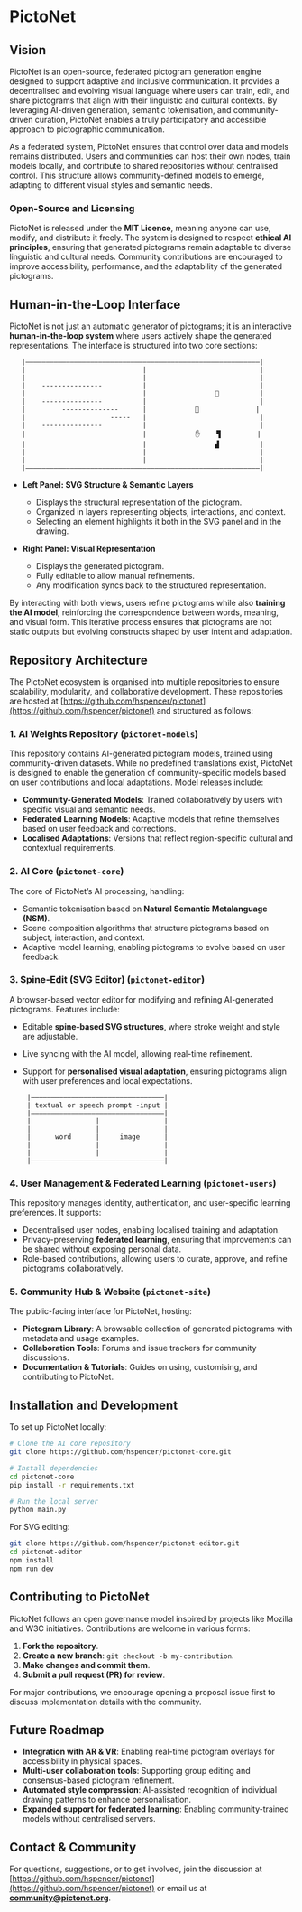 # PictoNet

## Vision

PictoNet is an open-source, federated pictogram generation engine designed to support adaptive and inclusive communication. It provides a decentralised and evolving visual language where users can train, edit, and share pictograms that align with their linguistic and cultural contexts. By leveraging AI-driven generation, semantic tokenisation, and community-driven curation, PictoNet enables a truly participatory and accessible approach to pictographic communication.

As a federated system, PictoNet ensures that control over data and models remains distributed. Users and communities can host their own nodes, train models locally, and contribute to shared repositories without centralised control. This structure allows community-defined models to emerge, adapting to different visual styles and semantic needs.

### **Open-Source and Licensing**

PictoNet is released under the **MIT Licence**, meaning anyone can use, modify, and distribute it freely. The system is designed to respect **ethical AI principles**, ensuring that generated pictograms remain adaptable to diverse linguistic and cultural needs. Community contributions are encouraged to improve accessibility, performance, and the adaptability of the generated pictograms.

## **Human-in-the-Loop Interface**

PictoNet is not just an automatic generator of pictograms; it is an interactive **human-in-the-loop system** where users actively shape the generated representations. The interface is structured into two core sections:

```asciiArt
   |––––––––––––––––––––––––––––––––––––––––––––––––––––––––––|
   |                             |                            |
   |                             |                            |
   |    ---------------          |                            |
   |                             |                 🤚          |
   |    ---------------          |                            |
   |         --------------      |            🐜              |
   |                     -----   |                            |
   |    ---------------          |                            |
   |                             |            ✋    ▜         |
   |                             |                 ▟          |
   |                             |                            |
   |                             |                            |
   |––––––––––––––––––––––––––––––––––––––––––––––––––––––––––|
```

- **Left Panel: SVG Structure & Semantic Layers**
  - Displays the structural representation of the pictogram.
  - Organized in layers representing objects, interactions, and context.
  - Selecting an element highlights it both in the SVG panel and in the drawing.
  
- **Right Panel: Visual Representation**
  - Displays the generated pictogram.
  - Fully editable to allow manual refinements.
  - Any modification syncs back to the structured representation.
  
By interacting with both views, users refine pictograms while also **training the AI model**, reinforcing the correspondence between words, meaning, and visual form. This iterative process ensures that pictograms are not static outputs but evolving constructs shaped by user intent and adaptation.

## **Repository Architecture**

The PictoNet ecosystem is organised into multiple repositories to ensure scalability, modularity, and collaborative development. These repositories are hosted at [https://github.com/hspencer/pictonet](https://github.com/hspencer/pictonet) and structured as follows:

### **1. AI Weights Repository** (`pictonet-models`)

This repository contains AI-generated pictogram models, trained using community-driven datasets. While no predefined translations exist, PictoNet is designed to enable the generation of community-specific models based on user contributions and local adaptations. Model releases include:

- **Community-Generated Models**: Trained collaboratively by users with specific visual and semantic needs.
- **Federated Learning Models**: Adaptive models that refine themselves based on user feedback and corrections.
- **Localised Adaptations**: Versions that reflect region-specific cultural and contextual requirements.

### **2. AI Core** (`pictonet-core`)

The core of PictoNet’s AI processing, handling:

- Semantic tokenisation based on **Natural Semantic Metalanguage (NSM)**.
- Scene composition algorithms that structure pictograms based on subject, interaction, and context.
- Adaptive model learning, enabling pictograms to evolve based on user feedback.

### **3. Spine-Edit (SVG Editor)** (`pictonet-editor`)

A browser-based vector editor for modifying and refining AI-generated pictograms. Features include:

- Editable **spine-based SVG structures**, where stroke weight and style are adjustable.
- Live syncing with the AI model, allowing real-time refinement.
- Support for **personalised visual adaptation**, ensuring pictograms align with user preferences and local expectations.

  ```
   |–––––––––––––––––––––––––––––––––|
   | textual or speech prompt -input | 
   |–––––––––––––––––––––––––––––––––|
   |                |                |
   |                |                |
   |      word      |     image      |
   |                |                |
   |                |                |
   |–––––––––––––––––––––––––––––––––|
  ```

### **4. User Management & Federated Learning** (`pictonet-users`)

This repository manages identity, authentication, and user-specific learning preferences. It supports:

- Decentralised user nodes, enabling localised training and adaptation.
- Privacy-preserving **federated learning**, ensuring that improvements can be shared without exposing personal data.
- Role-based contributions, allowing users to curate, approve, and refine pictograms collaboratively.

### **5. Community Hub & Website** (`pictonet-site`)

The public-facing interface for PictoNet, hosting:

- **Pictogram Library**: A browsable collection of generated pictograms with metadata and usage examples.
- **Collaboration Tools**: Forums and issue trackers for community discussions.
- **Documentation & Tutorials**: Guides on using, customising, and contributing to PictoNet.

## **Installation and Development**

To set up PictoNet locally:

```bash
# Clone the AI core repository
git clone https://github.com/hspencer/pictonet-core.git

# Install dependencies
cd pictonet-core
pip install -r requirements.txt

# Run the local server
python main.py
```

For SVG editing:

```bash
git clone https://github.com/hspencer/pictonet-editor.git
cd pictonet-editor
npm install
npm run dev
```

## **Contributing to PictoNet**

PictoNet follows an open governance model inspired by projects like Mozilla and W3C initiatives. Contributions are welcome in various forms:

1. **Fork the repository**.
2. **Create a new branch**: `git checkout -b my-contribution`.
3. **Make changes and commit them**.
4. **Submit a pull request (PR) for review**.

For major contributions, we encourage opening a proposal issue first to discuss implementation details with the community.

## **Future Roadmap**

- **Integration with AR & VR**: Enabling real-time pictogram overlays for accessibility in physical spaces.
- **Multi-user collaboration tools**: Supporting group editing and consensus-based pictogram refinement.
- **Automated style compression**: AI-assisted recognition of individual drawing patterns to enhance personalisation.
- **Expanded support for federated learning**: Enabling community-trained models without centralised servers.

## **Contact & Community**

For questions, suggestions, or to get involved, join the discussion at [https://github.com/hspencer/pictonet](https://github.com/hspencer/pictonet) or email us at [**community@pictonet.org**](mailto:community@pictonet.org).

